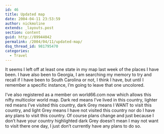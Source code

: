 ```yaml
---
id: 46
title: Updated map
date: 2004-04-11 23:53:59
author: nickmoline
extends: _layouts.post
section: content
guid: http://89944042
permalink: /2004/04/11/updated-map/
dsq_thread_id: 981795470
categories:
  - Travel
---
```

It seems I left off at least one state in my map last week of the places I have been. I have also been to Georgia, I am searching my memory to try and recall if I have been to South Carolina or not, I think I have, but until I remember a specific instance, I&#8217;m going to leave that one uncolored. 

<!--more-->

<amp-img src="{{ $page->baseUrl }}/wp-content/uploads/sites/4/2006/05/statemap2004-04.gif" alt="State Map, April 2004" title="State Map, April 2004" width="580" height="300" lightbox></amp-img>

I&#8217;ve also registered as a member on world66.com now which allows this nifty multicolor world map. Dark red means I&#8217;ve lived in this country, lighter red means I&#8217;ve visited this country, dark Grey means I WANT to visit this country, and light Grey means I have not visited this country nor do I have any plans to visit this country. Of course plans change and just because I don&#8217;t have your country highlighted dark Grey doesn&#8217;t mean I may not want to visit there one day, I just don&#8217;t currently have any plans to do so.

<amp-img src="{{ $page->baseUrl }}/wp-content/uploads/sites/4/2006/05/membercolormap2004-04.gif" title="Country Map April 2004" alt="Country Map April 2004" width="600" height="300" lightbox></amp-img>
